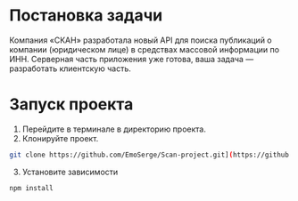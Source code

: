 <h1>Постановка задачи</h1>

Компания «СКАН» разработала новый API для поиска публикаций о компании (юридическом лице) в средствах массовой информации
по ИНН. Серверная часть приложения уже готова, ваша задача — разработать клиентскую часть.


<h1>Запуск проекта</h1>

1. Перейдите в терминале в директорию проекта.
2. Клонируйте проект.

```bash
git clone https://github.com/EmoSerge/Scan-project.git](https://github.com/EvgeniyaKruglova/ScanReact.git
```

3. Установите зависимости

```bash
npm install 
```


